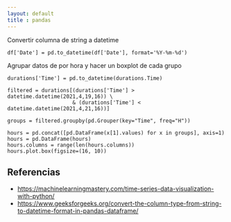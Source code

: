```yaml
---
layout: default
title : pandas
---
```


Convertir columna de string a datetime

    df['Date'] = pd.to_datetime(df['Date'], format='%Y-%m-%d')

Agrupar datos de por hora y hacer un boxplot de cada grupo

    durations['Time'] = pd.to_datetime(durations.Time)

    filtered = durations[(durations['Time'] > datetime.datetime(2021,4,19,16)) \
                         & (durations['Time'] < datetime.datetime(2021,4,21,16))]

    groups = filtered.groupby(pd.Grouper(key="Time", freq="H"))

    hours = pd.concat([pd.DataFrame(x[1].values) for x in groups], axis=1)
    hours = pd.DataFrame(hours)
    hours.columns = range(len(hours.columns))
    hours.plot.box(figsize=(16, 10))

## Referencias

* https://machinelearningmastery.com/time-series-data-visualization-with-python/
* https://www.geeksforgeeks.org/convert-the-column-type-from-string-to-datetime-format-in-pandas-dataframe/
